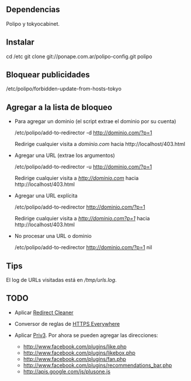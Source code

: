 ## Dependencias

Polipo y tokyocabinet.


## Instalar

  cd /etc
  git clone git://ponape.com.ar/polipo-config.git polipo


## Bloquear publicidades

  /etc/polipo/forbidden-update-from-hosts-tokyo


## Agregar a la lista de bloqueo

* Para agregar un dominio (el script extrae el dominio por su cuenta)

  /etc/polipo/add-to-redirector -d http://dominio.com/?p=1

  Redirige cualquier visita a *dominio.com* hacia http://localhost/403.html

* Agregar una URL (extrae los argumentos)

  /etc/polipo/add-to-redirector -u http://dominio.com/?p=1

  Redirige cualquier visita a *http://dominio.com* hacia http://localhost/403.html

* Agregar una URL explícita

  /etc/polipo/add-to-redirector http://dominio.com/?p=1

  Redirige cualquier visita a *http://dominio.com?p=1* hacia
  http://localhost/403.html

* No procesar una URL o dominio

  /etc/polipo/add-to-redirector http://dominio.com/?p=1 nil


## Tips

El log de URLs visitadas está en */tmp/urls.log*.


## TODO

* Aplicar [Redirect Cleaner][0]

* Conversor de reglas de [HTTPS Everywhere][1]

* Aplicar [Priv3][2]. Por ahora se pueden agregar las direcciones:
  - http://www.facebook.com/plugins/like.php
  - http://www.facebook.com/plugins/likebox.php
  - http://www.facebook.com/plugins/fan.php
  - http://www.facebook.com/plugins/recommendations_bar.php
  - http://apis.google.com/js/plusone.js


[0]: https://addons.mozilla.org/en-US/firefox/addon/redirect-cleaner/
[1]: https://www.eff.org/https-everywhere
[2]: http://priv3.icsi.berkeley.edu/
